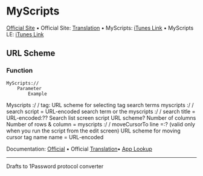 # MyScripts

[Official Site](http://unitkay.wordpress.com/myscripts/) • Official Site: [Translation](http://translate.google.com/translate?sl=auto&tl=en&js=n&prev=_t&hl=en&ie=UTF-8&eotf=1&u=http%3A%2F%2Funitkay.wordpress.com%2Fmyscripts%2F) • MyScripts: [iTunes Link](https://itunes.apple.com/us/app/myscripts/id492086539?mt=8) • MyScripts LE: [iTunes Link](https://itunes.apple.com/us/app/myscripts-le/id556253271?mt=8)

## URL Scheme

### Function

    MyScripts://
        Parameter
            Example

Myscripts :/ / tag: URL scheme for selecting tag search terms myscripts :/ / search script = URL-encoded search term or the myscripts :/ / search title = URL-encoded:?? Search list screen script URL scheme? Number of columns Number of rows & column = myscripts :/ / moveCursorTo line =:? (valid only when you run the script from the edit screen) URL scheme for moving cursor tag name name = URL-encoded

Documentation: [Official](http://unitkay.wordpress.com/myscripts/) • Official [Translation](http://translate.google.com/translate?sl=auto&tl=en&js=n&prev=_t&hl=en&ie=UTF-8&eotf=1&u=http%3A%2F%2Funitkay.wordpress.com%2Fmyscripts%2F)• [App Lookup](http://applookup.com/App/492086539)

---

Drafts to 1Password protocol converter
